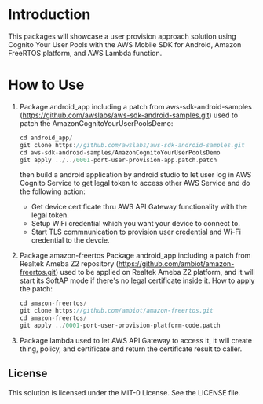 **Introduction**
============
This packages will showcase a user provision approach solution using Cognito Your User Pools with the AWS Mobile SDK for Android, Amazon FreeRTOS platform, and AWS Lambda function.

**How to Use**
============

1. Package android_app including a patch from aws-sdk-android-samples (https://github.com/awslabs/aws-sdk-android-samples.git) used to patch the AmazonCognitoYourUserPoolsDemo:

      ``` C
      cd android_app/
      git clone https://github.com/awslabs/aws-sdk-android-samples.git
      cd aws-sdk-android-samples/AmazonCognitoYourUserPoolsDemo
      git apply ../../0001-port-user-provision-app.patch.patch
      ```

      then build a android application by android studio to let user log in AWS Cognito Service to get legal token to access other AWS Service and do the following action:
      - Get device certificate thru AWS API Gateway functionality with the legal token.
      - Setup WiFi credential which you want your device to connect to.
      - Start TLS commnunication to provision user credential and Wi-Fi credential to the devcie.

2. Package amazon-freertos Package android_app including a patch from Realtek Ameba Z2 repository (https://github.com/ambiot/amazon-freertos.git) used to be applied on Realtek Ameba Z2 platform, and it will start its SoftAP mode if there's no legal certificate inside it.
How to apply the patch:

      ``` C
      cd amazon-freertos/
      git clone https://github.com/ambiot/amazon-freertos.git
      cd amazon-freertos/
      git apply ../0001-port-user-provision-platform-code.patch
      ```

3. Package lambda used to let AWS API Gateway to access it, it will create thing, policy, and certificate and return the certificate result to caller.

## License

This solution is licensed under the MIT-0 License. See the LICENSE file.
